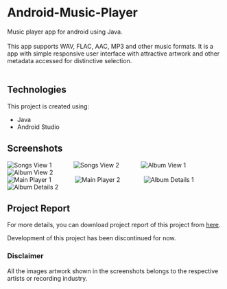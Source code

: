 # Android-Music-Player
Music player app for android using Java.
<br>
<br>
This app supports WAV, FLAC, AAC, MP3 and other music formats. It is a app with simple responsive user interface with attractive artwork and other metadata accessed for distinctive selection.
<br>
<br>
## Technologies
This project is created using:
* Java
* Android Studio
## Screenshots
![Songs View 1](https://user-images.githubusercontent.com/89457854/142572876-48edf7ea-d32c-4c69-a50f-c1cb1f60ff22.png)&nbsp;&nbsp;&nbsp;&nbsp;&nbsp;&nbsp;&nbsp;&nbsp;&nbsp;&nbsp;&nbsp;&nbsp;
![Songs View 2](https://user-images.githubusercontent.com/89457854/142572888-701ab43e-c3ee-41d0-b231-99eb6e4099fa.png)&nbsp;&nbsp;&nbsp;&nbsp;&nbsp;&nbsp;&nbsp;&nbsp;&nbsp;&nbsp;&nbsp;&nbsp;
![Album View 1](https://user-images.githubusercontent.com/89457854/142572891-6badd92a-431d-493a-8acc-2ddf5bc7a9cf.png)&nbsp;&nbsp;&nbsp;&nbsp;&nbsp;&nbsp;&nbsp;&nbsp;&nbsp;&nbsp;&nbsp;&nbsp;
![Album View 2](https://user-images.githubusercontent.com/89457854/142572894-58d7a750-67d6-4ac3-bc60-b974ae9ec6dc.png)&nbsp;&nbsp;&nbsp;&nbsp;&nbsp;&nbsp;&nbsp;&nbsp;&nbsp;&nbsp;&nbsp;&nbsp;
<br>
![Main Player 1](https://user-images.githubusercontent.com/89457854/142572900-3db7dbc6-700e-4c09-80ca-4a05f722d8d9.png)&nbsp;&nbsp;&nbsp;&nbsp;&nbsp;&nbsp;&nbsp;&nbsp;&nbsp;&nbsp;&nbsp;&nbsp;&nbsp;
![Main Player 2](https://user-images.githubusercontent.com/89457854/142572902-fa61f824-2fad-43d1-a52c-72e81a200217.png)&nbsp;&nbsp;&nbsp;&nbsp;&nbsp;&nbsp;&nbsp;&nbsp;&nbsp;&nbsp;&nbsp;&nbsp;&nbsp;
![Album Details 1](https://user-images.githubusercontent.com/89457854/142572911-3d975fb9-1f4e-4f4a-b577-8483140751d8.png)&nbsp;&nbsp;&nbsp;&nbsp;&nbsp;&nbsp;&nbsp;&nbsp;&nbsp;&nbsp;&nbsp;&nbsp;&nbsp;
![Album Details 2](https://user-images.githubusercontent.com/89457854/142572915-eab2f32f-3021-4799-b519-f20f66b7eb02.png)



## Project Report
For more details, you can download project report of this project from  [here](https://drive.google.com/file/d/1AEOGeuhFXcJq4rsQyneWRzaEyVs0OE5T/view?usp=drivesdk "Project Report").

Development of this project has been discontinued for now.


### Disclaimer
All the images artwork shown in the screenshots belongs to the respective artists or recording industry.
